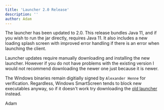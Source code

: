 ```yaml
---
title: 'Launcher 2.0 Release'
description: ''
author: Adam
---
```


The launcher has been updated to 2.0. This release bundles Java 11, and if you
wish to run the jar directly, requires Java 11. It also includes a new loading
splash screen with improved error handling if there is an error when launching
the client.

Launcher updates require manually downloading and installing the new launcher.
However if you do not have problems with the existing version I would not
recommend downloading the newer one just because it is newer.

The Windows binaries remain digitially signed by `Alexander Henne` for
verification. Regardless, Windows SmartScreen tends to block new executables
anyway, so if it doesn't work try downloading the [old
launcher](https://github.com/runelite/launcher/releases/download/1.6.0/RuneLiteSetup32.exe) instead.

Adam
